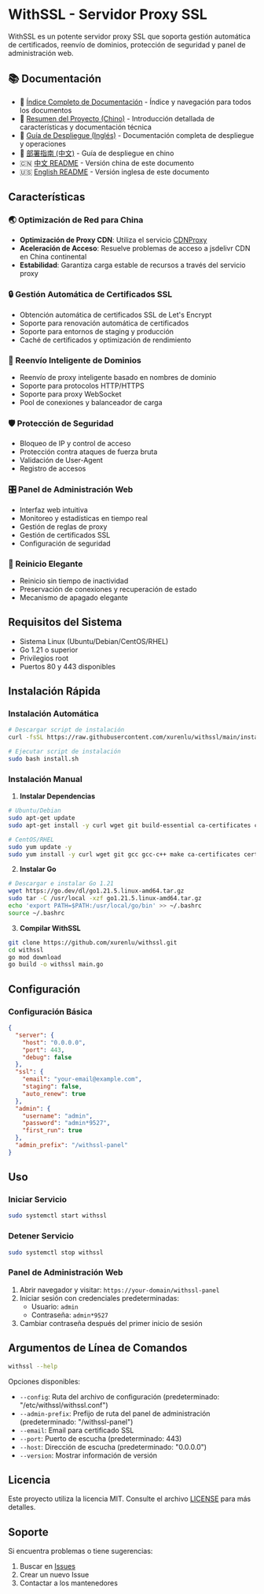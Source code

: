 # WithSSL - Servidor Proxy SSL

WithSSL es un potente servidor proxy SSL que soporta gestión automática de certificados, reenvío de dominios, protección de seguridad y panel de administración web.

## 📚 Documentación

- 📑 [Índice Completo de Documentación](DOCS.md) - Índice y navegación para todos los documentos
- 📖 [Resumen del Proyecto (Chino)](项目总结.md) - Introducción detallada de características y documentación técnica
- 🚀 [Guía de Despliegue (Inglés)](DEPLOYMENT_EN.md) - Documentación completa de despliegue y operaciones
- 🚀 [部署指南 (中文)](DEPLOYMENT.md) - Guía de despliegue en chino
- 🇨🇳 [中文 README](README.md) - Versión china de este documento
- 🇺🇸 [English README](README_EN.md) - Versión inglesa de este documento

## Características

### 🌏 Optimización de Red para China
- **Optimización de Proxy CDN**: Utiliza el servicio [CDNProxy](https://cdnproxy.some.im/docs)
- **Aceleración de Acceso**: Resuelve problemas de acceso a jsdelivr CDN en China continental
- **Estabilidad**: Garantiza carga estable de recursos a través del servicio proxy

### 🔒 Gestión Automática de Certificados SSL
- Obtención automática de certificados SSL de Let's Encrypt
- Soporte para renovación automática de certificados
- Soporte para entornos de staging y producción
- Caché de certificados y optimización de rendimiento

### 🔄 Reenvío Inteligente de Dominios
- Reenvío de proxy inteligente basado en nombres de dominio
- Soporte para protocolos HTTP/HTTPS
- Soporte para proxy WebSocket
- Pool de conexiones y balanceador de carga

### 🛡️ Protección de Seguridad
- Bloqueo de IP y control de acceso
- Protección contra ataques de fuerza bruta
- Validación de User-Agent
- Registro de accesos

### 🎛️ Panel de Administración Web
- Interfaz web intuitiva
- Monitoreo y estadísticas en tiempo real
- Gestión de reglas de proxy
- Gestión de certificados SSL
- Configuración de seguridad

### 🔄 Reinicio Elegante
- Reinicio sin tiempo de inactividad
- Preservación de conexiones y recuperación de estado
- Mecanismo de apagado elegante

## Requisitos del Sistema

- Sistema Linux (Ubuntu/Debian/CentOS/RHEL)
- Go 1.21 o superior
- Privilegios root
- Puertos 80 y 443 disponibles

## Instalación Rápida

### Instalación Automática

```bash
# Descargar script de instalación
curl -fsSL https://raw.githubusercontent.com/xurenlu/withssl/main/install.sh -o install.sh

# Ejecutar script de instalación
sudo bash install.sh
```

### Instalación Manual

1. **Instalar Dependencias**
```bash
# Ubuntu/Debian
sudo apt-get update
sudo apt-get install -y curl wget git build-essential ca-certificates certbot

# CentOS/RHEL
sudo yum update -y
sudo yum install -y curl wget git gcc gcc-c++ make ca-certificates certbot
```

2. **Instalar Go**
```bash
# Descargar e instalar Go 1.21
wget https://go.dev/dl/go1.21.5.linux-amd64.tar.gz
sudo tar -C /usr/local -xzf go1.21.5.linux-amd64.tar.gz
echo 'export PATH=$PATH:/usr/local/go/bin' >> ~/.bashrc
source ~/.bashrc
```

3. **Compilar WithSSL**
```bash
git clone https://github.com/xurenlu/withssl.git
cd withssl
go mod download
go build -o withssl main.go
```

## Configuración

### Configuración Básica

```json
{
  "server": {
    "host": "0.0.0.0",
    "port": 443,
    "debug": false
  },
  "ssl": {
    "email": "your-email@example.com",
    "staging": false,
    "auto_renew": true
  },
  "admin": {
    "username": "admin",
    "password": "admin*9527",
    "first_run": true
  },
  "admin_prefix": "/withssl-panel"
}
```

## Uso

### Iniciar Servicio
```bash
sudo systemctl start withssl
```

### Detener Servicio
```bash
sudo systemctl stop withssl
```

### Panel de Administración Web

1. Abrir navegador y visitar: `https://your-domain/withssl-panel`
2. Iniciar sesión con credenciales predeterminadas:
   - Usuario: `admin`
   - Contraseña: `admin*9527`
3. Cambiar contraseña después del primer inicio de sesión

## Argumentos de Línea de Comandos

```bash
withssl --help
```

Opciones disponibles:
- `--config`: Ruta del archivo de configuración (predeterminado: "/etc/withssl/withssl.conf")
- `--admin-prefix`: Prefijo de ruta del panel de administración (predeterminado: "/withssl-panel")
- `--email`: Email para certificado SSL
- `--port`: Puerto de escucha (predeterminado: 443)
- `--host`: Dirección de escucha (predeterminado: "0.0.0.0")
- `--version`: Mostrar información de versión

## Licencia

Este proyecto utiliza la licencia MIT. Consulte el archivo [LICENSE](LICENSE) para más detalles.

## Soporte

Si encuentra problemas o tiene sugerencias:
1. Buscar en [Issues](https://github.com/xurenlu/withssl/issues)
2. Crear un nuevo Issue
3. Contactar a los mantenedores
